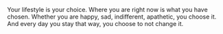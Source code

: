 Your lifestyle is your choice. Where you are right now is what you have chosen. Whether you are happy, sad, indifferent, apathetic, you choose it. And every day you stay that way, you choose to not change it.